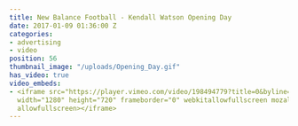 ```yaml
---
title: New Balance Football - Kendall Watson Opening Day
date: 2017-01-09 01:36:00 Z
categories:
- advertising
- video
position: 56
thumbnail_image: "/uploads/Opening_Day.gif"
has_video: true
video_embeds:
- <iframe src="https://player.vimeo.com/video/198494779?title=0&byline=0&portrait=0"
  width="1280" height="720" frameborder="0" webkitallowfullscreen mozallowfullscreen
  allowfullscreen></iframe>
---
```


